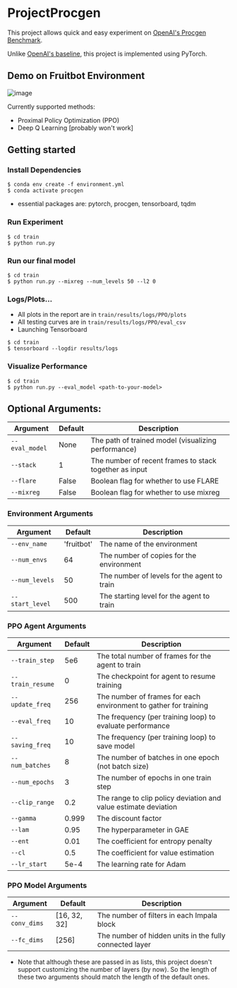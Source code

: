 # ProjectProcgen

This project allows quick and easy experiment on [OpenAI's Procgen Benchmark](https://github.com/openai/procgen).

Unlike [OpenAI's baseline](https://github.com/openai/baselines), this project is implemented using PyTorch.

## Demo on Fruitbot Environment
![image](./assets/demo.gif)

Currently supported methods:
- Proximal Policy Optimization (PPO)
- Deep Q Learning [probably won't work]

## Getting started
### Install Dependencies
```shell
$ conda env create -f environment.yml
$ conda activate procgen
```
- essential packages are: pytorch, procgen, tensorboard, tqdm
### Run Experiment
```shell
$ cd train
$ python run.py
```
### Run our final model
```shell
$ cd train
$ python run.py --mixreg --num_levels 50 --l2 0
```
### Logs/Plots...
* All plots in the report are in `train/results/logs/PPO/plots`
* All testing curves are in `train/results/logs/PPO/eval_csv`
* Launching Tensorboard
```shell
$ cd train
$ tensorboard --logdir results/logs
```
### Visualize Performance
```shell
$ cd train
$ python run.py --eval_model <path-to-your-model>
```

## Optional Arguments:
| Argument | Default | Description |
| -- | --- | --- |
| `--eval_model` | None | The path of trained model (visualizing performance) |
| `--stack` | 1 | The number of recent frames to stack together as input |
| `--flare` | False | Boolean flag for whether to use FLARE |
| `--mixreg` | False | Boolean flag for whether to use mixreg |
### Environment Arguments
| Argument | Default | Description |
| -- | --- | --- |
| `--env_name` | 'fruitbot' | The name of the environment |
| `--num_envs` | 64 | The number of copies for the environment |
| `--num_levels` | 50 | The number of levels for the agent to train |
| `--start_level` | 500 | The starting level for the agent to train |

### PPO Agent Arguments
| Argument | Default | Description |
| -- | --- | --- |
| `--train_step` | 5e6 | The total number of frames for the agent to train |
| `--train_resume` | 0 | The checkpoint for agent to resume training |
| `--update_freq` | 256 | The number of frames for each environment to gather for training |
| `--eval_freq` | 10 | The frequency (per training loop) to evaluate performance |
| `--saving_freq` | 10 | The frequency (per training loop) to save model |
| `--num_batches` | 8 | The number of batches in one epoch (not batch size) |
| `--num_epochs` | 3 | The number of epochs in one train step |
| `--clip_range` | 0.2 | The range to clip policy deviation and value estimate deviation |
| `--gamma` | 0.999 | The discount factor |
| `--lam` | 0.95 | The hyperparameter in GAE |
| `--ent` | 0.01 | The coefficient for entropy penalty |
| `--cl` | 0.5 | The coefficient for value estimation |
| `--lr_start` | 5e-4 | The learning rate for Adam |

### PPO Model Arguments
| Argument | Default | Description |
| -- | --- | --- |
| `--conv_dims` | [16, 32, 32] | The number of filters in each Impala block |
| `--fc_dims` | [256] | The number of hidden units in the fully connected layer
- Note that although these are passed in as lists, this project doesn't support customizing the number of layers (by now). So the length of these two arguments should match the length of the default ones.